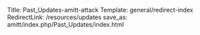 Title: Past_Updates-amitt-attack
Template: general/redirect-index
RedirectLink: /resources/updates
save_as: amitt/index.php/Past_Updates/index.html